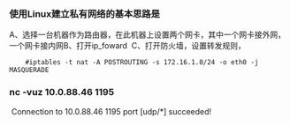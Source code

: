 ### 使用Linux建立私有网络的基本思路是
​	A、选择一台机器作为路由器，在此机器上设置两个网卡，其中一个网卡接外网，一个网卡接内网
​	B、打开ip_foward
​	C、打开防火墙，设置转发规则，

```
	#iptables -t nat -A POSTROUTING -s 172.16.1.0/24 -o eth0 -j MASQUERADE
```





### nc -vuz 10.0.88.46 1195
​	Connection to 10.0.88.46 1195 port [udp/*] succeeded!

